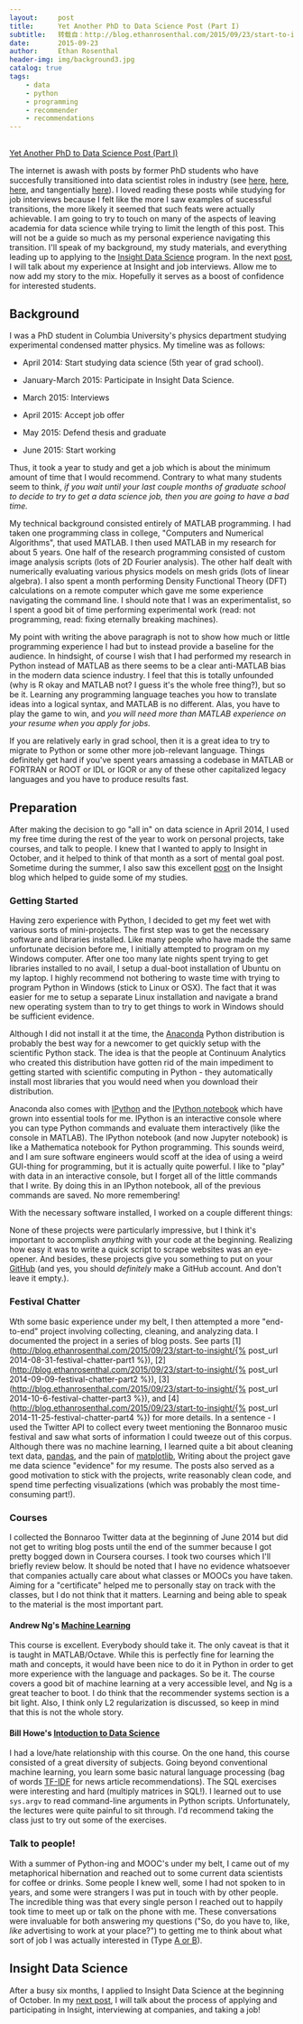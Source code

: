 ```yaml
---
layout:     post
title:      Yet Another PhD to Data Science Post (Part I)
subtitle:   转载自：http://blog.ethanrosenthal.com/2015/09/23/start-to-insight/
date:       2015-09-23
author:     Ethan Rosenthal
header-img: img/background3.jpg
catalog: true
tags:
    - data
    - python
    - programming
    - recommender
    - recommendations
---
```


## 
[Yet Another PhD to Data Science Post (Part I)](http://blog.ethanrosenthal.com/2015/09/23/start-to-insight)


The internet is awash with posts by former PhD students who have succesfully transitioned into data scientist roles in industry (see [here](https://warrenmar.wordpress.com/2013/08/03/beginning-data-scientist), [here](http://treycausey.com/getting_started.html), [here](http://womeninastronomy.blogspot.com/2013/01/datascience.html), and tangentially [here](https://www.chrisstucchio.com/blog/2012/leaving_academia.html)). I loved reading these posts while studying for job interviews because I felt like the more I saw examples of sucessful transitions, the more likely it seemed that such feats were actually achievable. I am going to try to touch on many of the aspects of leaving academia for data science while trying to limit the length of this post. This will not be a guide so much as my personal experience navigating this transition. I'll speak of my background, my study materials, and everything leading up to applying to the [Insight Data Science](http://www.insightdatascience.com/.) program. In the next [post](http://blog.ethanrosenthal.com/2015/09/23/start-to-insight/{{page.next.url}}), I will talk about my experience at Insight and job interviews. Allow me to now add my story to the mix. Hopefully it serves as a boost of confidence for interested students.

## Background

I was a PhD student in Columbia University's physics department studying experimental condensed matter physics. My timeline was as follows:

- April 2014: Start studying data science (5th year of grad school).

- January-March 2015: Participate in Insight Data Science.

- March 2015: Interviews

- April 2015: Accept job offer

- May 2015: Defend thesis and graduate

- June 2015: Start working


Thus, it took a year to study and get a job which is about the minimum amount of time that I would recommend. Contrary to what many students seem to think, *if you wait until your last couple months of graduate school to decide to try to get a data science job, then you are going to have a bad time.*

My technical background consisted entirely of MATLAB programming. I had taken one programming class in college, "Computers and Numerical Algorithms", that used MATLAB. I then used MATLAB in my research for about 5 years. One half of the research programming consisted of custom image analysis scripts (lots of 2D Fourier analysis). The other half dealt with numerically evaluating various physics models on mesh grids (lots of linear algebra). I also spent a month performing Density Functional Theory (DFT) calculations on a remote computer which gave me some experience navigating the command line. I should note that I was an experimentalist, so I spent a good bit of time performing experimental work (read: not programming, read: fixing eternally breaking machines).

My point with writing the above paragraph is not to show how much or little programming experience I had but to instead provide a baseline for the audience. In hindsight, of course I wish that I had performed my research in Python instead of MATLAB as there seems to be a clear anti-MATLAB bias in the modern data science industry. I feel that this is totally unfounded (why is R okay and MATLAB not? I guess it's the whole free thing?), but so be it. Learning any programming language teaches you how to translate ideas into a logical syntax, and MATLAB is no different. Alas, you have to play the game to win, and *you will need more than MATLAB experience on your resume when you apply for jobs.*

If you are relatively early in grad school, then it is a great idea to try to migrate to Python or some other more job-relevant language. Things definitely get hard if you've spent years amassing a codebase in MATLAB or FORTRAN or ROOT or IDL or IGOR or any of these other capitalized legacy languages and you have to produce results fast.

## Preparation

After making the decision to go "all in" on data science in April 2014, I used my free time during the rest of the year to work on personal projects, take courses, and talk to people. I knew that I wanted to apply to Insight in October, and it helped to think of that month as a sort of mental goal post. Sometime during the summer, I also saw this excellent [post](http://insightdatascience.com/blog/preparing_for_insight.html) on the Insight blog which helped to guide some of my studies.

### Getting Started

Having zero experience with Python, I decided to get my feet wet with various sorts of mini-projects. The first step was to get the necessary software and libraries installed. Like many people who have made the same unfortunate decision before me, I initially attempted to program on my Windows computer. After one too many late nights spent trying to get libraries installed to no avail, I setup a dual-boot installation of Ubuntu on my laptop. I highly recommend not bothering to waste time with trying to program Python in Windows (stick to Linux or OSX). The fact that it was easier for me to setup a separate Linux installation and navigate a brand new operating system than to try to get things to work in Windows should be sufficient evidence.

Although I did not install it at the time, the [Anaconda](https://store.continuum.io/cshop/anaconda) Python distribution is probably the best way for a newcomer to get quickly setup with the scientific Python stack. The idea is that the people at Continuum Analytics who created this distribution have gotten rid of the main impediment to getting started with scientific computing in Python - they automatically install most libraries that you would need when you download their distribution.

Anaconda also comes with [IPython](http://ipython.org/) and the [IPython notebook](http://ipython.org/notebook.html) which have grown into essential tools for me. IPython is an interactive console where you can type Python commands and evaluate them interactively (like the console in MATLAB). The IPython notebook (and now Jupyter notebook) is like a Mathematica notebook for Python programming. This sounds weird, and I am sure software engineers would scoff at the idea of using a weird GUI-thing for programming, but it is actually quite powerful. I like to "play" with data in an interactive console, but I forget all of the little commands that I write. By doing this in an IPython notebook, all of the previous commands are saved. No more remembering!

With the necessary software installed, I worked on a couple different things:

None of these projects were particularly impressive, but I think it's important to accomplish *anything* with your code at the beginning. Realizing how easy it was to write a quick script to scrape websites was an eye-opener. And besides, these projects give you something to put on your [GitHub](https://www.github.com/.) (and yes, you should *definitely* make a GitHub account. And don't leave it empty.).

### Festival Chatter

Wth some basic experience under my belt, I then attempted a more "end-to-end" project involving collecting, cleaning, and analyzing data. I documented the project in a series of blog posts. See parts [1](http://blog.ethanrosenthal.com/2015/09/23/start-to-insight/{% post_url 2014-08-31-festival-chatter-part1 %}), [2](http://blog.ethanrosenthal.com/2015/09/23/start-to-insight/{% post_url 2014-09-09-festival-chatter-part2 %}), [3](http://blog.ethanrosenthal.com/2015/09/23/start-to-insight/{% post_url 2014-10-6-festival-chatter-part3 %}), and [4](http://blog.ethanrosenthal.com/2015/09/23/start-to-insight/{% post_url 2014-11-25-festival-chatter-part4 %}) for more details. In a sentence - I used the Twitter API to collect every tweet mentioning the Bonnaroo music festival and saw what sorts of information I could tweeze out of this corpus. Although there was no machine learning, I learned quite a bit about cleaning text data, [pandas](http://pandas.pydata.org/), and the pain of [matplotlib](http://matplotlib.org/), Writing about the project gave me data science "evidence" for my resume. The posts also served as a good motivation to stick with the projects, write reasonably clean code, and spend time perfecting visualizations (which was probably the most time-consuming part!).

### Courses

I collected the Bonnaroo Twitter data at the beginning of June 2014 but did not get to writing blog posts until the end of the summer because I got pretty bogged down in Coursera courses. I took two courses which I'll briefly review below. It should be noted that I have no evidence whatsoever that companies actually care about what classes or MOOCs you have taken. Aiming for a "certificate" helped me to personally stay on track with the classes, but I do not think that it matters. Learning and being able to speak to the material is the most important part.

#### Andrew Ng's [Machine Learning](https://www.coursera.org/learn/machine-learning)

This course is excellent. Everybody should take it. The only caveat is that it is taught in MATLAB/Octave. While this is perfectly fine for learning the math and concepts, it would have been nice to do it in Python in order to get more experience with the language and packages. So be it. The course covers a good bit of machine learning at a very accessible level, and Ng is a great teacher to boot. I do think that the recommender systems section is a bit light. Also, I think only L2 regularization is discussed, so keep in mind that this is not the whole story.

#### Bill Howe's [Intoduction to Data Science](https://www.coursera.org/course/datasci)

I had a love/hate relationship with this course. On the one hand, this course consisted of a great diversity of subjects. Going beyond conventional machine learning, you learn some basic natural language processing (bag of words [TF-IDF](https://en.wikipedia.org/wiki/Tf%E2%80%93idf) for news article recommendations). The SQL exercises were interesting and hard (multiply matrices in SQL!). I learned out to use `sys.argv` to read command-line arguments in Python scripts. Unfortunately, the lectures were quite painful to sit through. I'd recommend taking the class just to try out some of the exercises.

### Talk to people!

With a summer of Python-ing and MOOC's under my belt, I came out of my metaphorical hibernation and reached out to some current data scientists for coffee or drinks. Some people I knew well, some I had not spoken to in years, and some were strangers I was put in touch with by other people. The incredible thing was that every single person I reached out to happily took time to meet up or talk on the phone with me. These conversations were invaluable for both answering my questions ("So, do you have to, like, *like* advertising to work at your place?") to getting me to think about what sort of job I was actually interested in (Type [A or B](https://medium.com/@rchang/my-two-year-journey-as-a-data-scientist-at-twitter-f0c13298aee6)).

## Insight Data Science

After a busy six months, I applied to Insight Data Science at the beginning of October. In my [next post](http://blog.ethanrosenthal.com/2015/09/23/start-to-insight/{{page.next.url}}), I will talk about the process of applying and participating in Insight, interviewing at companies, and taking a job!
